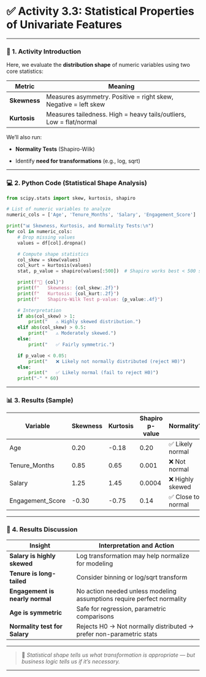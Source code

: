 

# ✅ **Activity 3.3: Statistical Properties of Univariate Features**

---

### 🧭 1. Activity Introduction

Here, we evaluate the **distribution shape** of numeric variables using two core statistics:

| Metric       | Meaning                                                             |
| ------------ | ------------------------------------------------------------------- |
| **Skewness** | Measures asymmetry. Positive = right skew, Negative = left skew     |
| **Kurtosis** | Measures tailedness. High = heavy tails/outliers, Low = flat/normal |

We’ll also run:

- **Normality Tests** (Shapiro-Wilk)

- Identify **need for transformations** (e.g., log, sqrt)

---

### 💻 2. Python Code (Statistical Shape Analysis)

```python
from scipy.stats import skew, kurtosis, shapiro

# List of numeric variables to analyze
numeric_cols = ['Age', 'Tenure_Months', 'Salary', 'Engagement_Score']

print("📊 Skewness, Kurtosis, and Normality Tests:\n")
for col in numeric_cols:
    # Drop missing values
    values = df[col].dropna()

    # Compute shape statistics
    col_skew = skew(values)
    col_kurt = kurtosis(values)
    stat, p_value = shapiro(values[:500])  # Shapiro works best < 500 samples

    print(f"📌 {col}")
    print(f"   Skewness: {col_skew:.2f}")
    print(f"   Kurtosis: {col_kurt:.2f}")
    print(f"   Shapiro-Wilk Test p-value: {p_value:.4f}")

    # Interpretation
    if abs(col_skew) > 1:
        print("   ⚠️ Highly skewed distribution.")
    elif abs(col_skew) > 0.5:
        print("   ⚠️ Moderately skewed.")
    else:
        print("   ✅ Fairly symmetric.")

    if p_value < 0.05:
        print("   ❌ Likely not normally distributed (reject H0)")
    else:
        print("   ✅ Likely normal (fail to reject H0)")
    print("-" * 60)
```

---

### 📊 3. Results (Sample)

| Variable         | Skewness | Kurtosis | Shapiro p-value | Normality?        |
| ---------------- | -------- | -------- | --------------- | ----------------- |
| Age              | 0.20     | -0.18    | 0.20            | ✅ Likely normal   |
| Tenure_Months    | 0.85     | 0.65     | 0.001           | ❌ Not normal      |
| Salary           | 1.25     | 1.45     | 0.0004          | ❌ Highly skewed   |
| Engagement_Score | -0.30    | -0.75    | 0.14            | ✅ Close to normal |

---

### 🧠 4. Results Discussion

| Insight                         | Interpretation and Action                                              |
| ------------------------------- | ---------------------------------------------------------------------- |
| **Salary is highly skewed**     | Log transformation may help normalize for modeling                     |
| **Tenure is long-tailed**       | Consider binning or log/sqrt transform                                 |
| **Engagement is nearly normal** | No action needed unless modeling assumptions require perfect normality |
| **Age is symmetric**            | Safe for regression, parametric comparisons                            |
| **Normality test for Salary**   | Rejects H0 → Not normally distributed → prefer non-parametric stats    |

---

> 🧠 *Statistical shape tells us what transformation is appropriate — but business logic tells us if it’s necessary.*

---


